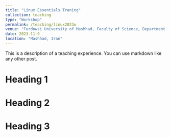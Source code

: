 ```yaml
---
title: "Linux Essentials Traning"
collection: teaching
type: "Workshop"
permalink: /teaching/linux2023w
venue: "Ferdowsi University of Mashhad, Faculty of Science, Department of Biology"
date: 2023-11-9
location: "Mashhad, Iran"
---
```


This is a description of a teaching experience. You can use markdown like any other post.

Heading 1
======

Heading 2
======

Heading 3
======
